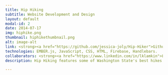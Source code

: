 ```yaml
---
title: Hip Hiking
subtitle: Website Development and Design
layout: default
modal-id: 2
date: 2014-07-17
img: hiphike.png
thumbnail: hiphikethumbnail.png
alt: image-alt
link: <strong><a href="https://github.com/jessica-joly/Hip-Hiker">Github</a></strong>
technologies: EMBER.js, JavaScript, CSS, HTML, Firebase, Handlebars.
collaborators: <strong><a href="https://www.linkedin.com/in/lklamkin">Leah Klamkin</a></strong>
description: Hip Hiking features some of Washington State's best hikes for the hip explorers. The application allows users to contribute to repertoire of hikes by adding hike reports. Every hike is featured on the index page and users can click on each to get more information including description, distance, level of difficulty, area etc., On this page, users can also leave a review for the hike including a rating. The site will calculate the average rating for each hike.

---
```

